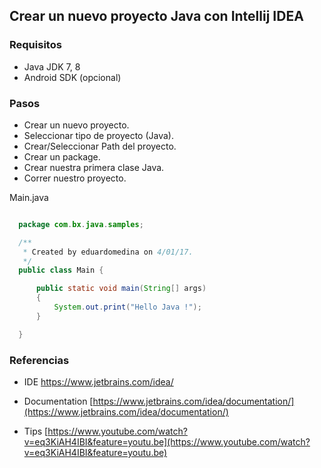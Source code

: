 ## Crear un nuevo proyecto Java con Intellij IDEA

### Requisitos

- Java JDK 7, 8
- Android SDK (opcional)

### Pasos

- Crear un nuevo proyecto.
- Seleccionar tipo de proyecto (Java).
- Crear/Seleccionar Path del proyecto.
- Crear un package. 
- Crear nuestra primera clase Java.
- Correr nuestro proyecto.

Main.java

```java

  package com.bx.java.samples;

  /**
   * Created by eduardomedina on 4/01/17.
   */
  public class Main {

      public static void main(String[] args)
      {
          System.out.print("Hello Java !");
      }

  }

``` 
### Referencias

- IDE https://www.jetbrains.com/idea/

- Documentation [https://www.jetbrains.com/idea/documentation/](https://www.jetbrains.com/idea/documentation/)

- Tips [https://www.youtube.com/watch?v=eq3KiAH4IBI&feature=youtu.be](https://www.youtube.com/watch?v=eq3KiAH4IBI&feature=youtu.be)





